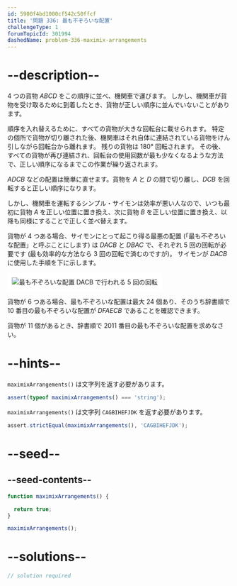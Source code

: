 ```yaml
---
id: 5900f4bd1000cf542c50ffcf
title: '問題 336: 最も不ぞろいな配置'
challengeType: 1
forumTopicId: 301994
dashedName: problem-336-maximix-arrangements
---
```


# --description--

4 つの貨物 $ABCD$ をこの順序に並べ、機関車で運びます。 しかし、機関車が貨物を受け取るために到着したとき、貨物が正しい順序に並んでいないことがあります。

順序を入れ替えるために、すべての貨物が大きな回転台に載せられます。 特定の個所で貨物が切り離された後、機関車はそれ自体に連結されている貨物をけん引しながら回転台から離れます。 残りの貨物は 180° 回転されます。 その後、すべての貨物が再び連結され、回転台の使用回数が最も少なくなるような方法で、正しい順序になるまでこの作業が繰り返されます。

$ADCB$ などの配置は簡単に直せます。貨物を $A$ と $D$ の間で切り離し、$DCB$ を回転すると正しい順序になります。

しかし、機関車を運転するシンプル・サイモンは効率が悪い人なので、いつも最初に貨物 $A$ を正しい位置に置き換え、次に貨物 $B$ を正しい位置に置き換え、以降も同様にすることで正しく並べ替えます。

貨物が 4 つある場合、サイモンにとって起こり得る最悪の配置 (「最も不ぞろいな配置」と呼ぶことにします) は $DACB$ と $DBAC$ で、それぞれ 5 回の回転が必要です (最も効率的な方法なら 3 回の回転で済むのですが)。 サイモンが $DACB$ に使用した手順を下に示します。

<img class="img-responsive center-block" alt="最も不ぞろいな配置 DACB で行われる 5 回の回転" src="https://cdn.freecodecamp.org/curriculum/project-euler/maximix-arrangements.gif" style="background-color: white; padding: 10px;" />

貨物が 6 つある場合、最も不ぞろいな配置は最大 24 個あり、そのうち辞書順で 10 番目の最も不ぞろいな配置が $DFAECB$ であることを確認できます。

貨物が 11 個があるとき、辞書順で ${2011}$ 番目の最も不ぞろいな配置を求めなさい。

# --hints--

`maximixArrangements()` は文字列を返す必要があります。

```js
assert(typeof maximixArrangements() === 'string');
```

`maximixArrangements()` は文字列 `CAGBIHEFJDK` を返す必要があります。

```js
assert.strictEqual(maximixArrangements(), 'CAGBIHEFJDK');
```

# --seed--

## --seed-contents--

```js
function maximixArrangements() {

  return true;
}

maximixArrangements();
```

# --solutions--

```js
// solution required
```
